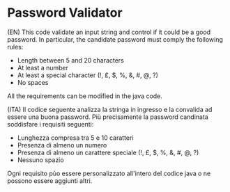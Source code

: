 # Password Validator

(EN)
This code validate an input string and control if it could be a good password. In particular, the candidate password must comply the following rules:

- Length between 5 and 20 characters
- At least a number
- At least a special character (!, £, $, %, &, #, @, ?)
- No spaces

All the requirements can be modified in the java code.

(ITA)
Il codice seguente analizza la stringa in ingresso e la convalida ad essere una buona password. Più precisamente la password candinata soddisfare i requisiti seguenti:

- Lunghezza compresa tra 5 e 10 caratteri
- Presenza di almeno un numero
- Presenza di almeno un carattere speciale (!, £, $, %, &, #, @, ?)
- Nessuno spazio

Ogni requisito pùo essere personalizzato all'intero del codice java o ne possono essere aggiunti altri.
